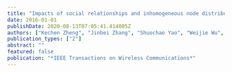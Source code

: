 ```yaml
---
title: "Impacts of social relationships and inhomogeneous node distribution on the network performance"
date: 2016-01-01
publishDate: 2020-08-13T07:05:41.414005Z
authors: ["Kechen Zheng", "Jinbei Zhang", "Shuochao Yao", "Weijie Wu", "Xinbing Wang", "Chunyi Peng"]
publication_types: ["2"]
abstract: ""
featured: false
publication: "*IEEE Transactions on Wireless Communications*"
---
```


